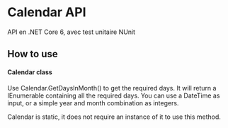 
# Calendar API

API en .NET Core 6, avec test unitaire NUnit
## How to use
#### Calendar class

Use Calendar.GetDaysInMonth() to get the required days. It will return a IEnumerable<DateTime> containing all the required days. You can use a DateTime as input, or a simple year and month combination as integers.

Calendar is static, it does not require an instance of it to use this method.